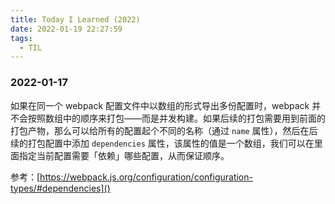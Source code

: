 ```yaml
---
title: Today I Learned (2022)
date: 2022-01-19 22:27:59
tags:
  - TIL
---
```


### 2022-01-17

如果在同一个 webpack 配置文件中以数组的形式导出多份配置时，webpack 并不会按照数组中的顺序来打包——而是并发构建。如果后续的打包需要用到前面的打包产物，那么可以给所有的配置起个不同的名称（通过 `name` 属性），然后在后续的打包配置中添加 `dependencies` 属性，该属性的值是一个数组，我们可以在里面指定当前配置需要「依赖」哪些配置，从而保证顺序。

参考：[https://webpack.js.org/configuration/configuration-types/#dependencies]()
